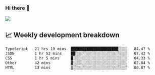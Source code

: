 ### Hi there 👋
<img align="center" src="https://github-readme-stats.vercel.app/api?username=Tumao727&show_icons=true&hide_title=true&theme=dracula" />


## 📈 Weekly development breakdown
<!--START_SECTION:waka-->

```txt
TypeScript   21 hrs 19 mins  █████████████████████░░░░   84.47 %
JSON         1 hr 52 mins    ██░░░░░░░░░░░░░░░░░░░░░░░   07.42 %
CSS          1 hr 5 mins     █░░░░░░░░░░░░░░░░░░░░░░░░   04.33 %
Other        42 mins         ▓░░░░░░░░░░░░░░░░░░░░░░░░   02.84 %
HTML         13 mins         ▒░░░░░░░░░░░░░░░░░░░░░░░░   00.87 %
```

<!--END_SECTION:waka-->